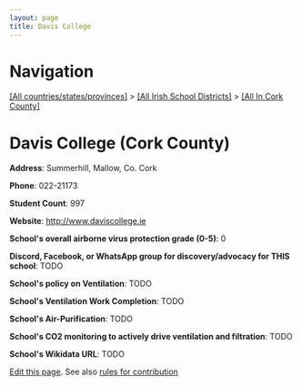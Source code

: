 ```yaml
---
layout: page
title: Davis College
---
```

# Navigation

[[All countries/states/provinces]](../../..) > [[All Irish School Districts]](../..) > [[All In Cork County]](..)

# Davis College (Cork County)

**Address**: Summerhill, Mallow, Co. Cork

**Phone**: 022-21173

**Student Count**: 997

**Website**: <http://www.daviscollege.ie>

**School's overall airborne virus protection grade (0-5)**: 0

**Discord, Facebook, or WhatsApp group for discovery/advocacy for THIS school**: TODO

**School's policy on Ventilation**: TODO

**School's Ventilation Work Completion**: TODO

**School's Air-Purification**: TODO

**School's CO2 monitoring to actively drive ventilation and filtration**: TODO

**School's Wikidata URL**: TODO


[Edit this page](https://github.com/ventilate-schools/Ireland/edit/main/./Cork_County/Davis_College.md). See also [rules for contribution](../../../contribution-rules/)